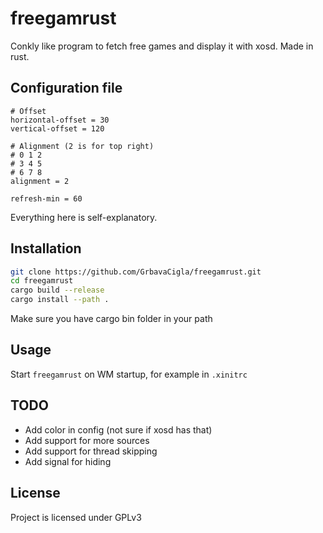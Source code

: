 # freegamrust

Conkly like program to fetch free games and display it with xosd. Made in rust.

## Configuration file
```
# Offset
horizontal-offset = 30
vertical-offset = 120

# Alignment (2 is for top right)
# 0 1 2
# 3 4 5
# 6 7 8
alignment = 2

refresh-min = 60
```
Everything here is self-explanatory.

## Installation

```sh
git clone https://github.com/GrbavaCigla/freegamrust.git
cd freegamrust
cargo build --release
cargo install --path .
```
Make sure you have cargo bin folder in your path

## Usage
Start `freegamrust` on WM startup, for example in `.xinitrc`

## TODO
- Add color in config (not sure if xosd has that)
- Add support for more sources
- Add support for thread skipping
- Add signal for hiding

## License
Project is licensed under GPLv3
